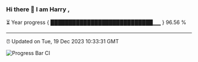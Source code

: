 ### Hi there 👋 I am Harry , 

⏳ Year progress { ████████████████████████████▁▁ } 96.56 %

---

⏰ Updated on Tue, 19 Dec 2023 10:33:31 GMT

![Progress Bar CI](https://github.com/duykhang68/duykhang68/workflows/Progress%20Bar%20CI/badge.svg)
